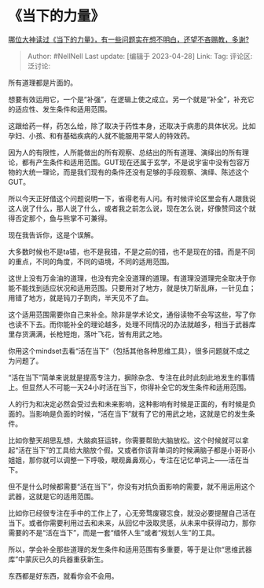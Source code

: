 # 《当下的力量》
[哪位大神读过《当下的力量》，有一些问题实在想不明白，还望不吝赐教，多谢?](https://www.zhihu.com/question/30781278/answer/3004275564)

> Author: #NellNell
> Last update: [编辑于 2023-04-28]
> Link:
> Tag:
> 评论区:
> 泛讨论:

所有道理都是片面的。

想要有效运用它，一个是“补强”，在逻辑上使之成立。另一个就是“补全”，补充它的适应性、发生条件和适用范围。

这跟给药一样，药怎么给，除了取决于药性本身，还取决于病患的具体状况。比如孕妇、小孩、和有基础疾病的人就不能服用平常人的特效药。

因为人的有限性，人所能做出的所有观察、总结出的所有道理、演绎出的所有理论，都有产生条件和适用范围。GUT现在还属于玄学，不是说宇宙中没有包容万物的大统一理论，而是我们现有的条件还没有足够的手段观察、演绎、陈述这个GUT。

所以今天正好借这个问题说明一下，省得老有人问。有时候评论区里会有人跟我说这人说了什么，那人说了什么，或者我之前怎么说，现在怎么说，好像赞同这个就得否定那个，鱼与熊掌不可兼得。

现在我告诉你，这是个误解。

大多数时候也不是ta错，也不是我错，不是之前的错，也不是现在的错。而是不同的重点，不同的角度，不同的语境，不同的适用范围。

这世上没有万金油的道理，也没有完全没道理的道理。有道理没道理完全取决于你能不能找到适应状况和适用范围。只要用对了地方，就是快刀斩乱麻，一针见血；用错了地方，就是钝刀子割肉，半天见不了血。

这个适用范围需要你自己来补全。除非是学术论文，通俗读物不会写这些，写了你也读不下去。而你能补全的理论越多，处理不同情况的办法就越多，相当于武器库里存货满满，长枪短炮，落叶飞花，皆有用武之地。

你用这个mindset去看“活在当下”（包括其他各种思维工具），很多问题就不成之为问题了。

“活在当下”简单来说就是提高专注力，摒除杂念、专注在此时此刻此地发生的事情上。但显然人不可能一天24小时活在当下，你得补全它的发生条件和适用范围。

人的行为和决定必然会受过去和未来影响，这种影响有时候是正面的，有时候是负面的。当影响是负面的时候，“活在当下”就有了它的用武之地，这就是它的发生条件。

比如你整天胡思乱想，大脑疯狂运转，你需要帮助大脑放松。这个时候就可以拿起“活在当下”的工具给大脑放个假。又或者你该背单词的时候满脑子都是小哥哥小姐姐，那你就可以调整一下呼吸，眼观鼻鼻观心，专注在记忆单词上——活在当下。

但不是什么时候都需要“活在当下”，你没有对抗负面影响的需要，就不用运用这个武器，这就是它的适用范围。

比如你已经很专注在手中的工作上了，心无旁骛废寝忘食，就没必要提醒自己活在当下。或者你需要利用过去和未来，从回忆中汲取灵感，从未来中获得动力，那你需要的不是“活在当下”，而是一套“缅怀人生”或者“规划人生”的工具。

所以，学会补全那些道理的发生条件和适用范围有多重要，等于是让你“思维武器库”中蒙灰已久的兵器重获新生。

东西都是好东西，就看你会不会用。
